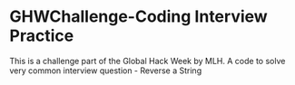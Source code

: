 # GHWChallenge-Coding Interview Practice
This is a challenge part of the Global Hack Week by MLH.
A code to solve very common interview question - Reverse a String
